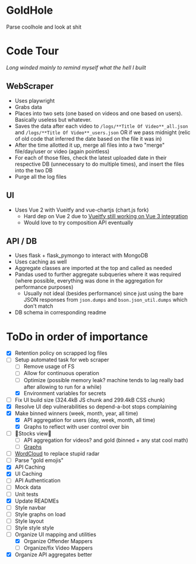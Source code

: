 # GoldHole

Parse coolhole and look at shit

# Code Tour

_Long winded mainly to remind myself what the hell I built_

## WebScraper

- Uses playwright
- Grabs data
- Places into two sets (one based on videos and one based on users). Basically useless but whatever.
- Saves the data after each video to `/logs/**Title Of Video**_all.json` and `/logs/**Title Of Video**_users.json` OR if we pass midnight (relic of old code that inferred the date based on the file it was in)
- After the time allotted it up, merge all files into a two "merge" file/day/user or video (again pointless)
- For each of those files, check the latest uploaded date in their respective DB (unnecessary to do multiple times), and insert the files into the two DB
- Purge all the log files

## UI

- Uses Vue 2 with Vueitfy and vue-chartjs (chart.js fork)
  - Hard dep on Vue 2 due to [Vueitfy still working on Vue 3 integration](https://vuetifyjs.com/en/introduction/roadmap/#v30-titan)
  - Would love to try composition API eventually

## API / DB

- Uses flask + flask_pymongo to interact with MongoDB
- Uses caching as well
- Aggregate classes are imported at the top and called as needed
- Pandas used to further aggregate subqueries where it was required (where possible, everything was done in the aggregation for performance purposes)
  - Usually not ideal (besides performance) since just using the bare JSON responses from `json.dumps` and `bson.json_util.dumps` which don't match
- DB schema in corresponding readme

# ToDo in order of importance

- [x] Retention policy on scrapped log files
- [ ] Setup automated task for web scraper
  - [ ] Remove usage of FS
  - [ ] Allow for continuous operation
  - [ ] Optimize (possible memory leak? machine tends to lag really bad after allowing to run for a while)
  - [x] Environment variables for secrets
- [ ] Fix UI build size (324.4kB JS chunk and 299.4kB CSS chunk)
- [x] Resolve UI dep vulnerabilities so depend-a-bot stops complaining
- [x] Make binned winners (week, month, year, all time)
  - [x] API aggregation for users (day, week, month, all time)
  - [x] Graphs to reflect with user control over bin
- [ ] 💸Stocks view💸
  - [ ] API aggregation for videos? and gold (binned + any stat cool math)
  - [ ] [Graphs](https://github.com/chartjs/chartjs-chart-financial)
- [ ] [WordCloud](https://github.com/sgratzl/chartjs-chart-wordcloud) to replace stupid radar
- [ ] Parse "gold emojis"
- [x] API Caching
- [x] UI Caching
- [ ] API Authentication
- [ ] Mock data
- [ ] Unit tests
- [x] Update READMEs
- [ ] Style navbar
- [ ] Style graphs on load
- [ ] Style layout
- [ ] Style style style
- [ ] Organize UI mapping and utilities
  - [x] Organize Offender Mappers
  - [ ] Organize/fix Video Mappers
- [x] Organize API aggregates better
